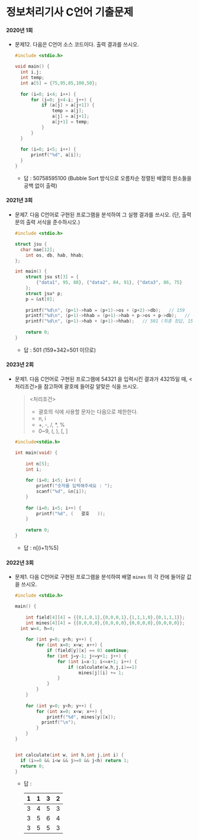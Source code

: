 # 정보처리기사 C언어 기출문제



#### 2020년 1회

- 문제12. 다음은 C언어 소스 코드이다. 출력 결과를 쓰시오.

  ```c
  #include <stdio.h>
  
  void main() {
  	int i,j;
  	int temp;
  	int a[5] = {75,95,85,100,50};
    
  	for (i=0; i<4; i++) {
  		for (j=0; j<4-i; j++) {
  			if (a[j] > a[j+1]) {
  				temp = a[j];
  				a[j] = a[j+1];
  				a[j+1] = temp;
  			}
  		}
  	}
        
  	for (i=0; i<5; i++) {
  		printf("%d", a[i]);
  	}
  }
  ```

  - 답 : 50758595100 (Bubble Sort 방식으로 오름차순 정렬된 배열의 원소들을 공백 없이 출력)



#### 2021년 3회

- 문제7. 다음 C언어로 구현된 프로그램을 분석하여 그 실행 결과를 쓰시오. (단, 출력문의 출력 서식을 준수하시오.)

  ```c
  #include <stdio.h>
  
  struct jsu {
  	char nae[12];
      int os, db, hab, hhab;
  };
  
  int main() {
      struct jsu st[3] = {
          {"data1", 95, 88}, {"data2", 84, 91}, {"data3", 86, 75}
      };
      struct jsu* p;
      p = &st[0];
      
      printf("%d\n", (p+1)->hab = (p+1)->os + (p+2)->db);   // 159
      printf("%d\n", (p+1)->hhab = (p+1)->hab + p->os + p->db);   // 342
      printf("%d\n", (p+1)->hab + (p+1)->hhab);   // 501 (최종 정답, 159+342)
      
      return 0;
  }
  ```

  - 답 : 501 (159+342=501 이므로)



#### 2023년 2회

- 문제1. 다음 C언어로 구현된 프로그램에 54321 을 입력시킨 결과가 43215일 때, <처리조건>을 참고하여 괄호에 들어갈 알맞은 식을 쓰시오.
  
  > <처리조건>
  >
  > - 괄호의 식에 사용할 문자는 다음으로 제한한다.
  > - n, i
  > - +, -, /, *, %
  > - 0~9, (, ), [, ]
  ```C
  #include<stdio.h>
  
  int main(void) {
      
      int n[5];
      int i;  
      
      for (i=0; i<5; i++) {
          printf("숫자를 입력해주세요 : ");
          scanf("%d", &n[i]);
      }
      
      for (i=0; i<5; i++) {   
          printf("%d", (   괄호   ));
      }
      
      return 0;
  }
  ```
  - 답 : n[(i+1)%5]



#### 2022년 3회

- 문제1. 다음 C언어로 구현된 프로그램을 분석하여 배열 `mines` 의 각 칸에 들어갈 값을 쓰시오.

  ```c
  #include <stdio.h>
  
  main() {
   
      int field[4][4] = {{0,1,0,1},{0,0,0,1},{1,1,1,0},{0,1,1,1}};
      int mines[4][4] = {{0,0,0,0},{0,0,0,0},{0,0,0,0},{0,0,0,0}}; 
  	int w=4, h=4;
      
      for (int y=0; y<h; y++) {
          for (int x=0; x<w; x++) {
              if (field[y][x] == 0) continue;
              for (int j=y-1; j<=y+1; j++) {
                  for (int i=x-1; i<=x+1; i++) {
                      if (calculate(w,h,j,i)==1)
                          mines[j][i] += 1;
                  }
              }
          }
      }
      
      for (int y=0; y<h; y++) {
          for (int x=0; x<w; x++) {
              printf("%d", mines[y][x]);
          	printf("\n");
          }
      }
  }    
  
  
  int calculate(int w, int h,int j,int i) {
  	if (i>=0 && i<w && j>=0 && j<h) return 1;
  	return 0;
  }
  ```

  - 답 : 

    | 1    | 1    | 3    | 2    |
    | ---- | ---- | ---- | ---- |
    | 3    | 4    | 5    | 3    |
    | 3    | 5    | 6    | 4    |
    | 3    | 5    | 5    | 3    |
